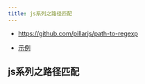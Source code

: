 ```yaml
---
title: js系列之路径匹配
---
```


- https://github.com/pillarjs/path-to-regexp

- [示例](http://forbeslindesay.github.io/express-route-tester/)
## js系列之路径匹配

```javascript

```
